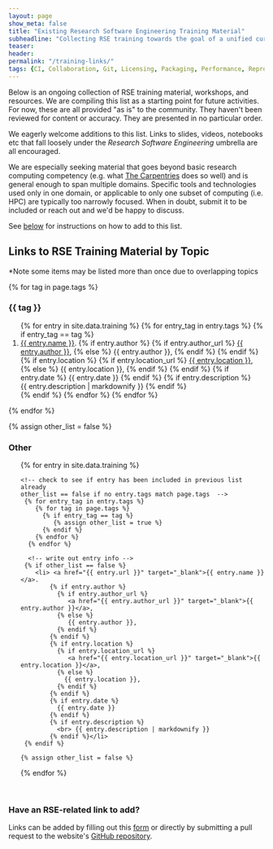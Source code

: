 ```yaml
---
layout: page
show_meta: false
title: "Existing Research Software Engineering Training Material"
subheadline: "Collecting RSE training towards the goal of a unified curriculum"
teaser:
header:
permalink: "/training-links/"
tags: {CI, Collaboration, Git, Licensing, Packaging, Performance, Reproducibility}
---
```


Below is an ongoing collection of RSE training material, workshops, and resources.
We are compiling this list as a starting point for future activities.
For now, these are all provided "as is" to the community.
They haven't been reviewed for content or accuracy.
They are presented in no particular order.

We eagerly welcome additions to this list.
Links to slides, videos, notebooks etc that fall loosely under the _Research Software Engineering_ umbrella are all encouraged.

We are especially seeking material that goes beyond basic research computing competency (e.g. what [The Carpentries](https://carpentries.org/) does so well) and is general enough to span multiple domains.
Specific tools and technologies used only in one domain, or applicable to only one subset of computing (i.e. HPC) are typically too narrowly focused.
When in doubt, submit it to be included or reach out and we'd be happy to discuss.


See [below](#contribute) for instructions on how to add to this list.

## Links to RSE Training Material by Topic
*Note some items may be listed more than once due to overlapping topics

<!--
  Uses section headers from the page tags (see above header "tags" field)
  For each category tag, loop through entries in _data/training.yml
  If entry has a tag == category, then include it's information

  Note tags must match identically (including case)

  For the case of no matches see loop below for "Other" category
  -->

{% for tag in page.tags %}
  <h3> {{ tag }} </h3>
  <ol>{% for entry in site.data.training %}
       {% for entry_tag in entry.tags %}
          {% if entry_tag == tag %}
            <li> <a href="{{ entry.url }}" target="_blank">{{ entry.name }}</a>.
                {% if entry.author %}
                  {% if entry.author_url %}
                     <a href="{{ entry.author_url }}" target="_blank">{{ entry.author }}</a>,
                  {% else %}
                     {{ entry.author }},
                  {% endif %}
                {% endif %}
                {% if entry.location %}
                  {% if entry.location_url %}
                     <a href="{{ entry.location_url }}" target="_blank">{{ entry.location }}</a>,
                  {% else %}
                    {{ entry.location }},
                  {% endif %}
                {% endif %}
                {% if entry.date %}
                  {{ entry.date }}
                {% endif %}
                {% if entry.description %}
                  <br> {{ entry.description | markdownify }}
                {% endif %}</li>
          {% endif %}  
       {% endfor %}   <!-- end training entry tag loop -->
  {% endfor %}</ol> <!-- end of site.data.training loop -->
{% endfor %} <!-- end of page.tags loop -->



<!--
  Loop to check if training entry has no matching tag with page.tags categories.
  If no matches, then put entry in "Other" category at bottom of webpage.
  -->

{% assign other_list = false %}
<h3> Other </h3>

<ol>{% for entry in site.data.training %}

    <!-- check to see if entry has been included in previous list already
    other_list == false if no entry.tags match page.tags  -->
     {% for entry_tag in entry.tags %}
        {% for tag in page.tags %}
          {% if entry_tag == tag %}
             {% assign other_list = true %}
          {% endif %}
        {% endfor %}
      {% endfor %}

      <!-- write out entry info -->
     {% if other_list == false %}
        <li> <a href="{{ entry.url }}" target="_blank">{{ entry.name }}</a>.
            {% if entry.author %}
              {% if entry.author_url %}
                 <a href="{{ entry.author_url }}" target="_blank">{{ entry.author }}</a>,
              {% else %}
                 {{ entry.author }},
              {% endif %}
            {% endif %}
            {% if entry.location %}
              {% if entry.location_url %}
                 <a href="{{ entry.location_url }}" target="_blank">{{ entry.location }}</a>,
              {% else %}
                {{ entry.location }},
              {% endif %}
            {% endif %}
            {% if entry.date %}
              {{ entry.date }}
            {% endif %}
            {% if entry.description %}
              <br> {{ entry.description | markdownify }}
            {% endif %}</li>
     {% endif %}

    {% assign other_list = false %}

   {% endfor %}</ol> <!-- end site.data.training loop -->

<br>

<a name="contribute"></a>
### Have an RSE-related link to add?  
Links can be added by filling out this [form](https://docs.google.com/forms/d/e/1FAIpQLSej2ZXTNnxy9PsdfZLdFFYJ-YzhcTInV0NHeUakg5TEngwz5g/viewform?usp=sf_link) or directly by submitting a pull request to the website's [GitHub repository](https://github.com/INTERSECT-training/intersect-training.github.io).
